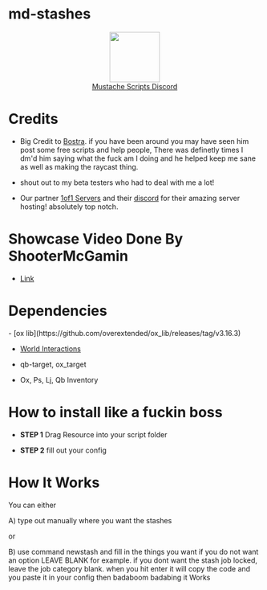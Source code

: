 <h1>md-stashes</h1>
<div align="center">
  <a href="https://discord.gg/sAMzrB4DDx">
    <img align="center" src="https://cdn.discordapp.com/attachments/1164709522691076120/1185676859363557457/Discord_logo.svg.png?ex=65907aa0&is=657e05a0&hm=dd2a8924c3a3d84507747ab2bac036e5fc219c697e084c9aa13ba468ff725bde&" width="100">
  </a><br>
  <a href="https://discord.gg/sAMzrB4DDx">Mustache Scripts Discord</a><br>
</div>

<h1>Credits</h1>

- Big Credit to [Bostra](https://discord.gg/5ncbwMNq). if you have been around you may have seen him post some free scripts and help people, There was definetly times I dm'd him saying what the fuck am I doing and he helped keep me sane as well as making the raycast thing.

- shout out to my beta testers who had to deal with me a lot!

- Our partner [1of1 Servers]( https://1of1servers.com/) and their [discord](https://discord.gg/1of1servers) for their amazing server hosting! absolutely top notch.

<h1>Showcase Video Done By ShooterMcGamin</h1>

- [Link](https://www.youtube.com/watch?v=N0zdbZ3CM9Y)

<h1>Dependencies</h1>
- [ox lib](https://github.com/overextended/ox_lib/releases/tag/v3.16.3)

- [World Interactions](https://github.com/darktrovx/interact)

- qb-target, ox_target

- Ox, Ps, Lj, Qb Inventory

<h1>How to install like a fuckin boss</h1>

- **STEP 1**
Drag Resource into your script folder

- **STEP 2** 
fill out your config

<h1>How It Works</h1>
You can either 


A) type out manually where you want the stashes 

or 

B) use command newstash and fill in the things you want
if you do not want an option LEAVE BLANK
for example. if you dont want the stash job locked, leave the job category blank.
when you hit enter it will copy the code and you paste it in your config then badaboom badabing it Works

